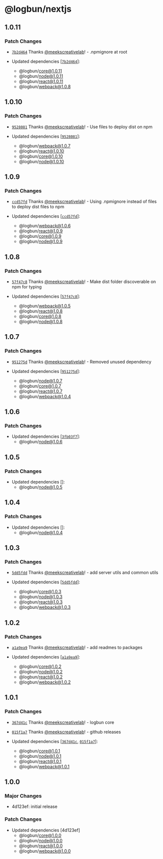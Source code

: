 # @logbun/nextjs

## 1.0.11

### Patch Changes

- [`7b2d464`](https://github.com/logbun/logbun/commit/7b2d4647b24b2b227bd68708b008950815997ae9) Thanks [@meekscreativelab](https://github.com/meekscreativelab)! - .npmignore at root

- Updated dependencies [[`7b2d464`](https://github.com/logbun/logbun/commit/7b2d4647b24b2b227bd68708b008950815997ae9)]:
  - @logbun/core@1.0.11
  - @logbun/node@1.0.11
  - @logbun/react@1.0.11
  - @logbun/webpack@1.0.8

## 1.0.10

### Patch Changes

- [`9528081`](https://github.com/logbun/logbun/commit/95280815d71ff5ab23bd9575be3fd4a330e32837) Thanks [@meekscreativelab](https://github.com/meekscreativelab)! - Use files to deploy dist on npm

- Updated dependencies [[`9528081`](https://github.com/logbun/logbun/commit/95280815d71ff5ab23bd9575be3fd4a330e32837)]:
  - @logbun/webpack@1.0.7
  - @logbun/react@1.0.10
  - @logbun/core@1.0.10
  - @logbun/node@1.0.10

## 1.0.9

### Patch Changes

- [`ccd57fd`](https://github.com/logbun/logbun/commit/ccd57fd7300fb55917f511fb20add86777d90793) Thanks [@meekscreativelab](https://github.com/meekscreativelab)! - Using .npmignore instead of files to deploy dist files to npm

- Updated dependencies [[`ccd57fd`](https://github.com/logbun/logbun/commit/ccd57fd7300fb55917f511fb20add86777d90793)]:
  - @logbun/webpack@1.0.6
  - @logbun/react@1.0.9
  - @logbun/core@1.0.9
  - @logbun/node@1.0.9

## 1.0.8

### Patch Changes

- [`57f47c8`](https://github.com/logbun/logbun/commit/57f47c8c16f4e9fa5a2c2f4753bbbbcc8fdc570e) Thanks [@meekscreativelab](https://github.com/meekscreativelab)! - Make dist folder discoverable on npm for typing

- Updated dependencies [[`57f47c8`](https://github.com/logbun/logbun/commit/57f47c8c16f4e9fa5a2c2f4753bbbbcc8fdc570e)]:
  - @logbun/webpack@1.0.5
  - @logbun/react@1.0.8
  - @logbun/core@1.0.8
  - @logbun/node@1.0.8

## 1.0.7

### Patch Changes

- [`951275d`](https://github.com/logbun/logbun/commit/951275dce27cf629db91d2edc026ece18a8522e3) Thanks [@meekscreativelab](https://github.com/meekscreativelab)! - Removed unused dependency

- Updated dependencies [[`951275d`](https://github.com/logbun/logbun/commit/951275dce27cf629db91d2edc026ece18a8522e3)]:
  - @logbun/node@1.0.7
  - @logbun/core@1.0.7
  - @logbun/react@1.0.7
  - @logbun/webpack@1.0.4

## 1.0.6

### Patch Changes

- Updated dependencies [[`3fb03f7`](https://github.com/logbun/logbun/commit/3fb03f71df5c7a9a0127a96d8cb66490eb1c242d)]:
  - @logbun/node@1.0.6

## 1.0.5

### Patch Changes

- Updated dependencies []:
  - @logbun/node@1.0.5

## 1.0.4

### Patch Changes

- Updated dependencies []:
  - @logbun/node@1.0.4

## 1.0.3

### Patch Changes

- [`5dd5fdd`](https://github.com/logbun/logbun/commit/5dd5fdd5ba942f658c0def8216e82f873b63f53b) Thanks [@meekscreativelab](https://github.com/meekscreativelab)! - add server utils and common utils

- Updated dependencies [[`5dd5fdd`](https://github.com/logbun/logbun/commit/5dd5fdd5ba942f658c0def8216e82f873b63f53b)]:
  - @logbun/core@1.0.3
  - @logbun/node@1.0.3
  - @logbun/react@1.0.3
  - @logbun/webpack@1.0.3

## 1.0.2

### Patch Changes

- [`a1a9ea9`](https://github.com/logbun/logbun/commit/a1a9ea9100e49f7533fa18f1275703b17e0b26e1) Thanks [@meekscreativelab](https://github.com/meekscreativelab)! - add readmes to packages

- Updated dependencies [[`a1a9ea9`](https://github.com/logbun/logbun/commit/a1a9ea9100e49f7533fa18f1275703b17e0b26e1)]:
  - @logbun/core@1.0.2
  - @logbun/node@1.0.2
  - @logbun/react@1.0.2
  - @logbun/webpack@1.0.2

## 1.0.1

### Patch Changes

- [`367d41c`](https://github.com/logbun/logbun/commit/367d41cc96df2fd6874e98aa811f8d418a85e5ec) Thanks [@meekscreativelab](https://github.com/meekscreativelab)! - logbun core

- [`015f1a7`](https://github.com/logbun/logbun/commit/015f1a75ad9d788efbf4dd6c756aa5f19ff6abd6) Thanks [@meekscreativelab](https://github.com/meekscreativelab)! - github releases

- Updated dependencies [[`367d41c`](https://github.com/logbun/logbun/commit/367d41cc96df2fd6874e98aa811f8d418a85e5ec), [`015f1a7`](https://github.com/logbun/logbun/commit/015f1a75ad9d788efbf4dd6c756aa5f19ff6abd6)]:
  - @logbun/core@1.0.1
  - @logbun/node@1.0.1
  - @logbun/react@1.0.1
  - @logbun/webpack@1.0.1

## 1.0.0

### Major Changes

- 4d123ef: initial release

### Patch Changes

- Updated dependencies [4d123ef]
  - @logbun/core@1.0.0
  - @logbun/node@1.0.0
  - @logbun/react@1.0.0
  - @logbun/webpack@1.0.0
